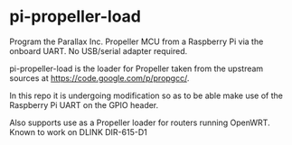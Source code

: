 pi-propeller-load
=================

Program the Parallax Inc. Propeller MCU from a Raspberry Pi via the onboard UART. No USB/serial adapter required. 

pi-propeller-load is the loader for Propeller taken from the upstream sources at https://code.google.com/p/propgcc/. 

In this repo it is undergoing modification so as to be able make use of the Raspberry Pi UART on the GPIO header.

Also supports use as a Propeller loader for routers running OpenWRT. Known to work on DLINK DIR-615-D1



 
